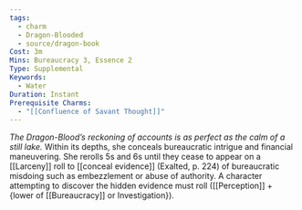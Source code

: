 ```yaml
---
tags:
  - charm
  - Dragon-Blooded
  - source/dragon-book
Cost: 3m
Mins: Bureaucracy 3, Essence 2
Type: Supplemental
Keywords:
  - Water
Duration: Instant
Prerequisite Charms:
  - "[[Confluence of Savant Thought]]"
---
```

*The Dragon-Blood’s reckoning of accounts is as perfect as the calm of a still lake.*
Within its depths, she conceals bureaucratic intrigue and financial maneuvering. She rerolls 5s and 6s until they cease to appear on a [[Larceny]] roll to [[conceal evidence]] (Exalted, p. 224) of bureaucratic misdoing such as embezzlement or abuse of authority. A character attempting to discover the hidden evidence must roll ([[Perception]] + {lower of [[Bureaucracy]] or Investigation}).